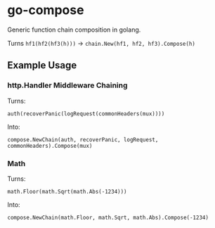 # go-compose

Generic function chain composition in golang.

Turns `hf1(hf2(hf3(h)))` -> `chain.New(hf1, hf2, hf3).Compose(h)`

## Example Usage

### http.Handler Middleware Chaining

Turns:
```
auth(recoverPanic(logRequest(commonHeaders(mux))))
```

Into:
```
compose.NewChain(auth, recoverPanic, logRequest, commonHeaders).Compose(mux)
```

### Math

Turns:
```
math.Floor(math.Sqrt(math.Abs(-1234)))
```

Into:
```
compose.NewChain(math.Floor, math.Sqrt, math.Abs).Compose(-1234)
```